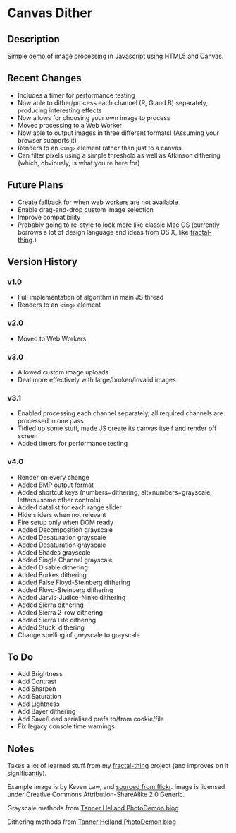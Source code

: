 # Canvas Dither

## Description
Simple demo of image processing in Javascript using HTML5 and Canvas.

## Recent Changes
- Includes a timer for performance testing
- Now able to dither/process each channel (R, G and B) separately, producing interesting effects
- Now allows for choosing your own image to process
- Moved processing to a Web Worker
- Now able to output images in three different formats! (Assuming your browser supports it)
- Renders to an `<img>` element rather than just to a canvas
- Can filter pixels using a simple threshold as well as Atkinson dithering (which, obviously, is what you're here for)

## Future Plans
- Create fallback for when web workers are not available
- Enable drag-and-drop custom image selection
- Improve compatibility
- Probably going to re-style to look more like classic Mac OS (currently borrows a lot of design language and ideas from OS X, like [fractal-thing](https://github.com/geoffstokes/fractal-thing).)

## Version History
### v1.0
- Full implementation of algorithm in main JS thread
- Renders to an `<img>` element

### v2.0
- Moved to Web Workers

### v3.0
- Allowed custom image uploads
- Deal more effectively with large/broken/invalid images

### v3.1
- Enabled processing each channel separately, all required channels are processed in one pass
- Tidied up some stuff, made JS create its canvas itself and render off screen
- Added timers for performance testing

### v4.0
- Render on every change
- Added BMP output format
- Added shortcut keys (numbers=dithering, alt+numbers=grayscale, letters=some other controls)
- Added datalist for each range slider
- Hide sliders when not relevant
- Fire setup only when DOM ready
- Added Decomposition grayscale
- Added Desaturation grayscale
- Added Desaturation grayscale
- Added Shades grayscale
- Added Single Channel grayscale
- Added Disable dithering
- Added Burkes dithering
- Added False Floyd-Steinberg dithering
- Added Floyd-Steinberg dithering
- Added Jarvis-Judice-Ninke dithering
- Added Sierra dithering
- Added Sierra 2-row dithering
- Added Sierra Lite dithering
- Added Stucki dithering
- Change spelling of greyscale to grayscale

## To Do
- Add Brightness
- Add Contrast
- Add Sharpen
- Add Saturation
- Add Lightness
- Add Bayer dithering
- Add Save/Load serialised prefs to/from cookie/file
- Fix legacy console.time warnings

## Notes
Takes a lot of learned stuff from my [fractal-thing](https://github.com/ticky/fractal-thing) project (and improves on it significantly).

Example image is by Keven Law, and [sourced from flickr](http://www.flickr.com/photos/kevenlaw/2308263346/). Image is licensed under Creative Commons Attribution-ShareAlike 2.0 Generic.

Grayscale methods from [Tanner Helland PhotoDemon blog](http://www.tannerhelland.com/3643/grayscale-image-algorithm-vb6/)

Dithering methods from [Tanner Helland PhotoDemon blog](http://www.tannerhelland.com/4660/dithering-eleven-algorithms-source-code/)
